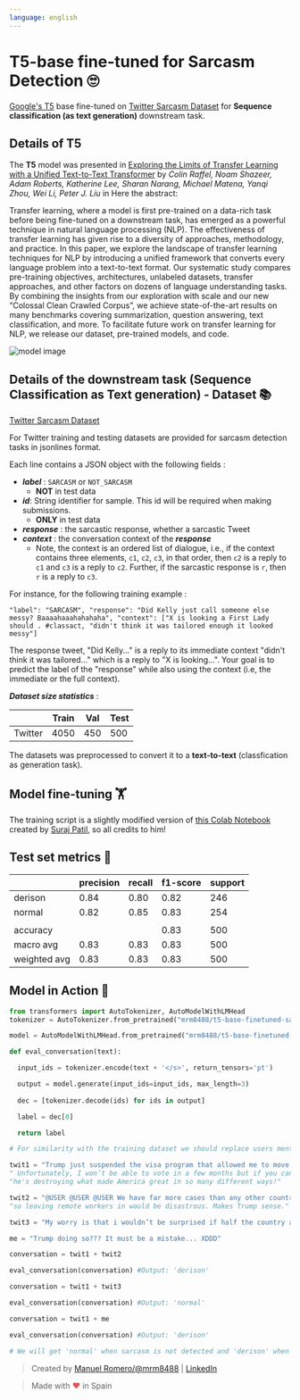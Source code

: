 ```yaml
---
language: english
---
```


# T5-base fine-tuned for Sarcasm Detection 🙄
[Google's T5](https://ai.googleblog.com/2020/02/exploring-transfer-learning-with-t5.html) base fine-tuned on [ Twitter Sarcasm Dataset](https://github.com/EducationalTestingService/sarcasm) for **Sequence classification (as text generation)** downstream task.

## Details of T5

The **T5** model was presented in [Exploring the Limits of Transfer Learning with a Unified Text-to-Text Transformer](https://arxiv.org/pdf/1910.10683.pdf) by *Colin Raffel, Noam Shazeer, Adam Roberts, Katherine Lee, Sharan Narang, Michael Matena, Yanqi Zhou, Wei Li, Peter J. Liu* in Here the abstract:

Transfer learning, where a model is first pre-trained on a data-rich task before being fine-tuned on a downstream task, has emerged as a powerful technique in natural language processing (NLP). The effectiveness of transfer learning has given rise to a diversity of approaches, methodology, and practice. In this paper, we explore the landscape of transfer learning techniques for NLP by introducing a unified framework that converts every language problem into a text-to-text format. Our systematic study compares pre-training objectives, architectures, unlabeled datasets, transfer approaches, and other factors on dozens of language understanding tasks. By combining the insights from our exploration with scale and our new “Colossal Clean Crawled Corpus”, we achieve state-of-the-art results on many benchmarks covering summarization, question answering, text classification, and more. To facilitate future work on transfer learning for NLP, we release our dataset, pre-trained models, and code.

![model image](https://i.imgur.com/jVFMMWR.png)
## Details of the downstream task (Sequence Classification as Text generation) - Dataset 📚

[ Twitter Sarcasm Dataset](https://github.com/EducationalTestingService/sarcasm)


For Twitter training and testing datasets are provided for sarcasm detection tasks in jsonlines format. 

Each line contains a JSON object with the following fields : 
- ***label*** : `SARCASM` or `NOT_SARCASM`  
	- **NOT** in test data
- ***id***:  String identifier for sample. This id will be required when making submissions.
	- **ONLY** in test data
- ***response*** :  the sarcastic response, whether a sarcastic Tweet
- ***context*** : the conversation context of the ***response***
	- Note, the context is an ordered list of dialogue, i.e., if the context contains three elements, `c1`, `c2`, `c3`, in that order, then `c2` is a reply to `c1` and `c3` is a reply to `c2`. Further, if the sarcastic response is `r`, then `r` is a reply to `c3`.

For instance, for the following training example : 

`"label": "SARCASM", "response": "Did Kelly just call someone else messy? Baaaahaaahahahaha", "context": ["X is looking a First Lady should . #classact, "didn't think it was tailored enough it looked messy"]`

The response tweet, "Did Kelly..." is a reply to its immediate context "didn't think it was tailored..." which is a reply to "X is looking...". Your goal is to predict the label of the "response" while also using the context (i.e, the immediate or the full context).

***Dataset size statistics*** :

|         | Train | Val  | Test |
|---------|-------|------|------|
| Twitter | 4050  | 450  | 500  |

The datasets was preprocessed to convert it to a **text-to-text** (classfication as generation task).

## Model fine-tuning 🏋️‍

The training script is a slightly modified version of [this Colab Notebook](https://github.com/patil-suraj/exploring-T5/blob/master/t5_fine_tuning.ipynb) created by [Suraj Patil](https://github.com/patil-suraj), so all credits to him!

## Test set metrics 🧾

|          | precision| recall  | f1-score |support|
|----------|----------|---------|----------|-------|
| derison  |    0.84  |   0.80  |    0.82  |  246  |
| normal   |    0.82  |   0.85  |    0.83  |  254  | 
|                                                  |
|accuracy|            |         |      0.83|    500|
|macro avg|       0.83|     0.83|      0.83|    500|
|weighted avg|    0.83|     0.83|      0.83|    500|
    


## Model in Action 🚀

```python
from transformers import AutoTokenizer, AutoModelWithLMHead
tokenizer = AutoTokenizer.from_pretrained("mrm8488/t5-base-finetuned-sarcasm-twitter")

model = AutoModelWithLMHead.from_pretrained("mrm8488/t5-base-finetuned-sarcasm-twitter")

def eval_conversation(text):

  input_ids = tokenizer.encode(text + '</s>', return_tensors='pt')

  output = model.generate(input_ids=input_ids, max_length=3)
  
  dec = [tokenizer.decode(ids) for ids in output]

  label = dec[0]

  return label

# For similarity with the training dataset we should replace users mentions in twits for @USER token and urls for URL token.

twit1 = "Trump just suspended the visa program that allowed me to move to the US to start @USER!" +
" Unfortunately, I won’t be able to vote in a few months but if you can, please vote him out, " +
"he's destroying what made America great in so many different ways!"

twit2 = "@USER @USER @USER We have far more cases than any other country, " +
"so leaving remote workers in would be disastrous. Makes Trump sense."

twit3 = "My worry is that i wouldn’t be surprised if half the country actually agrees with this move..."

me = "Trump doing so??? It must be a mistake... XDDD"

conversation = twit1 + twit2

eval_conversation(conversation) #Output: 'derison'

conversation = twit1 + twit3

eval_conversation(conversation) #Output: 'normal'

conversation = twit1 + me

eval_conversation(conversation) #Output: 'derison'

# We will get 'normal' when sarcasm is not detected and 'derison' when detected
```

> Created by [Manuel Romero/@mrm8488](https://twitter.com/mrm8488) | [LinkedIn](https://www.linkedin.com/in/manuel-romero-cs/)

> Made with <span style="color: #e25555;">&hearts;</span> in Spain
